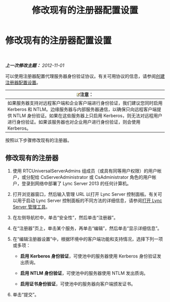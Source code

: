 ﻿---
title: 修改现有的注册器配置设置
TOCTitle: 修改现有的注册器配置设置
ms:assetid: a8931511-3e66-49ed-a3ec-03bcd61ce1f0
ms:mtpsurl: https://technet.microsoft.com/zh-cn/library/Gg182566(v=OCS.15)
ms:contentKeyID: 49313860
ms.date: 05/19/2016
mtps_version: v=OCS.15
ms.translationtype: HT
---

# 修改现有的注册器配置设置

 

_**上一次修改主题：** 2012-11-01_

可以使用注册器配置代理服务器身份验证协议。有关可用协议的信息，请参阅[创建注册器配置设置](lync-server-2013-create-registrar-configuration-settings.md)。

<table>
<thead>
<tr class="header">
<th><img src="images/Dn783119.note(OCS.15).gif" title="note" alt="note" />注意：</th>
</tr>
</thead>
<tbody>
<tr class="odd">
<td>如果服务器支持对远程客户端和企业客户端进行身份验证，我们建议您同时启用 Kerberos 和 NTLM。边缘服务器与内部服务器通信，以确保只向远程客户端提供 NTLM 身份验证。如果在这些服务器上只启用 Kerberos，则无法对远程用户进行身份验证。如果该服务器也对企业用户进行身份验证，则会使用 Kerberos。</td>
</tr>
</tbody>
</table>


按照以下步骤修改现有的注册器。

## 修改现有的注册器

1.  使用 RTCUniversalServerAdmins 组成员（或具有同等用户权限）的用户帐户，或分配给 CsServerAdministrator 或 CsAdministrator 角色的用户帐户，登录到网络中部署了 Lync Server 2013 的任何计算机。

2.  打开浏览器窗口，然后输入管理 URL 以打开 Lync Server 控制面板。有关可以用于启动 Lync Server 控制面板的不同方法的详细信息，请参阅[打开 Lync Server 管理工具](lync-server-2013-open-lync-server-administrative-tools.md)。

3.  在左侧导航栏中，单击“安全性”，然后单击“注册器”。

4.  在“注册器”页上，单击某个服务，再单击“编辑”，然后单击“显示详细信息”。

5.  在“编辑注册器设置”中，根据环境中的客户端功能和支持情况，选择下列一项或多项：
    
      - **启用 Kerberos 身份验证**，可使池中的服务器使用 Kerberos 身份验证发出质询。
    
      - **启用 NTLM 身份验证**，可使池中的服务器使用 NTLM 发出质询。
    
      - **启用证书身份验证**，可使池中的服务器向客户端颁发证书。

6.  单击“提交”。

